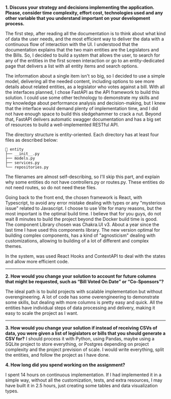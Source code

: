 **1. Discuss your strategy and decisions implementing the application. Please, consider time complexity, effort cost, technologies used and any other variable that you understand important on your development process.**

The first step, after reading all the documentation is to think about what kind of data the user needs, and the most efficient way to deliver the data with a continuous flow of interaction with the UI. I understood that the documentation explains that the two main entities are the Legislators and the Bills. So, I decided to build a system that allows the user, to search for any of the entities in the first screen interaction or go to an entity-dedicated page that delivers a list with all entity items and search options.

The information about a single item isn't so big, so I decided to use a simple model, delivering all the needed content, including options to see more details about related entities, as a legislator who votes against a bill.
With all the interfaces planned, I chose FastAPI as the API framework to build this solution. I could use some other technology to demonstrate my skills and my knowledge about performance analysis and decision-making, but I knew that the interface would demand plenty of implementation time, and I did not have enough space to build this sledgehammer to crack a nut. Beyond that, FastAPI delivers automatic swagger documentation and has a big set of resources to build a well-implemented RESTful API.

The directory structure is entity-oriented. Each directory has at least four files as described below:

```
📂 entity
├── __init__.py
├── models.py
├── services.py
└── repositories.py
```
The filenames are almost self-describing, so I'll skip this part, and explain why some entities do not have controllers.py or routes.py. These entities do not need routes, so do not need these files.

Going back to the front end, the chosen framework is React, with Typescript, to avoid any error mistake dealing with types or any "mysterious issue" related to Javascript. I choose to use Vite for many reasons, but the most important is the optimal build time. I believe that for you guys, do not wait 8 minutes to build the project beyond the Docker build time is good. The component Library chosen was Chakra.UI v3. About a year since the last time I have used this components library. The new version optimal for building complex components, has a kind of "agnosticism" dealing with customizations, allowing to building of a lot of different and complex themes.

In the system, was used React Hooks and ContextAPI to deal with the states and allow more efficient code.

----
**2. How would you change your solution to account for future columns that might be requested, such as “Bill Voted On Date” or “Co-Sponsors”?**

The ideal path is to build projects with scalable implementation but without overengineering. A lot of code has some overengineering to demonstrate some skills, but dealing with more columns is pretty easy and quick. All the entities have individual steps of data processing and delivery, making it easy to scale the project as I want.

---
**3. How would you change your solution if instead of receiving CSVs of data, you were given a list of legislators or bills that you should generate a CSV for?**
I should process it with Python, using Pandas, maybe using a SQLite project to store everything, or Postgres depending on project complexity and the project prevision of scale. I would write everything, split the entities, and follow the project as I have done.

**4. How long did you spend working on the assignment?**

I spent 14 hours on continuous implementation. If I had implemented it in a simple way, without all the customization, tests, and extra resources, I may have built it in 2.5 hours, just creating some tables and data visualization types.
